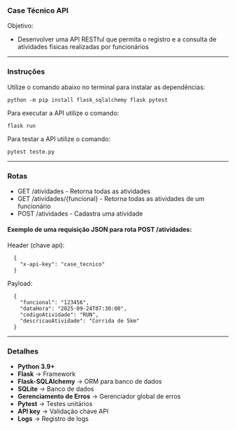 
### **Case Técnico API**
Objetivo:
- Desenvolver uma API RESTful que permita o registro e a consulta de atividades fisicas realizadas por funcionários
  
---

### **Instruções**

Utilize o comando abaixo no terminal para instalar as dependências:

```
python -m pip install flask_sqlalchemy flask pytest
```

Para executar a API utilize o comando:
```
flask run
```

Para testar a API utilize o comando:
```
pytest teste.py
```

---
### **Rotas**
- GET /atividades - Retorna todas as atividades
- GET /atividades/{funcional} - Retorna todas as atividades de um funcionário
- POST /atividades - Cadastra uma atividade

#### Exemplo de uma requisição JSON para rota POST /atividades:

Header (chave api):
```
  {
    "x-api-key": "case_tecnico"
  }
```

Payload:

```
  {
    "funcional": "123456",
    "dataHora": "2025-09-24T07:30:00",
    "codigoAtividade": "RUN",
    "descricaoAtividade": "Corrida de 5km"
  }
```

---

### **Detalhes**

- **Python 3.9+**
- **Flask** → Framework
- **Flask-SQLAlchemy** → ORM para banco de dados
- **SQLite** → Banco de dados
- **Gerenciamento de Erros** → Gerenciador global de erros
- **Pytest** -> Testes unitários
- **API key** -> Validação chave API
- **Logs** -> Registro de logs
